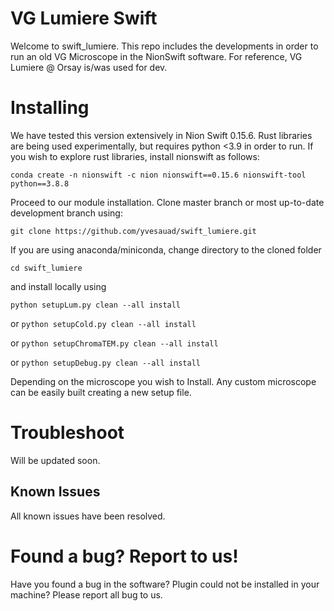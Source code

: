 

# VG Lumiere Swift
Welcome to swift_lumiere. This repo includes the developments in order to run an old VG Microscope in the NionSwift software. For reference, VG Lumiere @ Orsay is/was used for dev.

# Installing

We have tested this version extensively in Nion Swift 0.15.6. Rust libraries are being used experimentally, but requires
python <3.9 in order to run. If you wish to explore rust libraries, install nionswift as follows:

`conda create -n nionswift -c nion nionswift==0.15.6 nionswift-tool python==3.8.8`

Proceed to our module installation. Clone master branch or most up-to-date development branch using:

`git clone https://github.com/yvesauad/swift_lumiere.git`

If you are using anaconda/miniconda, change directory to the cloned folder

`cd swift_lumiere`

and install locally using 

`python setupLum.py clean --all install`

or `python setupCold.py clean --all install`

or `python setupChromaTEM.py clean --all install`

or `python setupDebug.py clean --all install`

Depending on the microscope you wish to Install. Any custom microscope can be easily built creating a new setup file.


# Troubleshoot

Will be updated soon.


## Known Issues

All known issues have been resolved.

# Found a bug? Report to us!

Have you found a bug in the software? Plugin could not be installed in your machine? Please report all bug to us.

